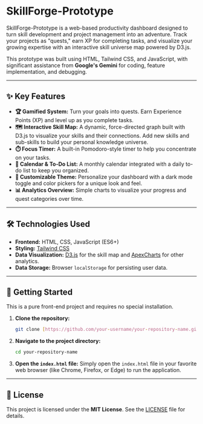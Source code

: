 # SkillForge-Prototype

SkillForge-Prototype is a web-based productivity dashboard designed to turn skill development and project management into an adventure. Track your projects as "quests," earn XP for completing tasks, and visualize your growing expertise with an interactive skill universe map powered by D3.js.

This prototype was built using HTML, Tailwind CSS, and JavaScript, with significant assistance from **Google's Gemini** for coding, feature implementation, and debugging.

---

## ✨ Key Features

* **🏆 Gamified System:** Turn your goals into quests. Earn Experience Points (XP) and level up as you complete tasks.
* **🗺️ Interactive Skill Map:** A dynamic, force-directed graph built with D3.js to visualize your skills and their connections. Add new skills and sub-skills to build your personal knowledge universe.
* **⏱️ Focus Timer:** A built-in Pomodoro-style timer to help you concentrate on your tasks.
* **📅 Calendar & To-Do List:** A monthly calendar integrated with a daily to-do list to keep you organized.
* **🎨 Customizable Theme:** Personalize your dashboard with a dark mode toggle and color pickers for a unique look and feel.
* **📊 Analytics Overview:** Simple charts to visualize your progress and quest categories over time.

---

## 🛠️ Technologies Used

* **Frontend:** HTML, CSS, JavaScript (ES6+)
* **Styling:** [Tailwind CSS](https://tailwindcss.com/)
* **Data Visualization:** [D3.js](https://d3js.org/) for the skill map and [ApexCharts](https://apexcharts.com/) for other analytics.
* **Data Storage:** Browser `localStorage` for persisting user data.

---

## 🚀 Getting Started

This is a pure front-end project and requires no special installation.

1.  **Clone the repository:**
    ```bash
    git clone [https://github.com/your-username/your-repository-name.git](https://github.com/your-username/your-repository-name.git)
    ```
2.  **Navigate to the project directory:**
    ```bash
    cd your-repository-name
    ```
3.  **Open the `index.html` file:**
    Simply open the `index.html` file in your favorite web browser (like Chrome, Firefox, or Edge) to run the application.

---

## 📄 License

This project is licensed under the **MIT License**. See the [LICENSE](LICENSE) file for details.
